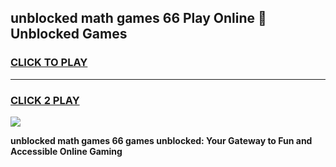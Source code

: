 
## unblocked math games 66 Play Online 👋 Unblocked Games
<h3>
<a href="https://premium.freeplayer.one?title=unblocked_math_games_66&ref=19F">CLICK TO PLAY</a></h3>
<hr>

<h3>
<a href="https://premium.freeplayer.one?title=unblocked_math_games_66&ref=19F">CLICK 2 PLAY</a>
  
</h3>

<a href="https://premium.freeplayer.one?title=unblocked_math_games_66&ref=19F"><img src="https://clearcache.store/games.png"></a>


**unblocked math games 66 games unblocked: Your Gateway to Fun and Accessible Online Gaming**
